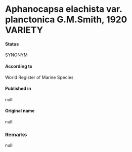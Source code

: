 # Aphanocapsa elachista var. planctonica G.M.Smith, 1920 VARIETY

#### Status
SYNONYM

#### According to
World Register of Marine Species

#### Published in
null

#### Original name
null

### Remarks
null